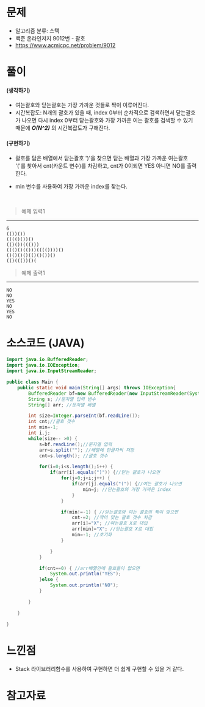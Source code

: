 # 문제

- 알고리즘 분류: 스택
- 백준 온라인저지 9012번 - 괄호
- https://www.acmicpc.net/problem/9012

# 풀이

#### (생각하기)

- 여는괄호와 닫는괄호는 가장 가까운 것들로 짝이 이루어진다.
- 시간복잡도: N개의 괄호가 있을 때, index 0부터 순차적으로 검색하면서 닫는괄호가 나오면 다시 index 0부터 닫는괄호와 가장 가까운 여는 괄호를 검색할 수 있기 때문에 **_O(N^2)_** 의 시간복잡도가 구해진다.

#### (구현하기)

- 괄호를 담은 배열에서 닫는괄호 ')'을 찾으면 닫는 배열과 가장 가까운 여는괄호 '('를 찾아서 cnt(카운트 변수)를 차감하고, cnt가 0이되면 YES 아니면 NO를 출력한다.
- min 변수를 사용하여 가장 가까운 index를 찾는다.

  <br>

> 예제 입력1

---

    6
    (())())
    (((()())()
    (()())((()))
    ((()()(()))(((())))()
    ()()()()(()()())()
    (()((())()(

> 예제 출력1

---

    NO
    NO
    YES
    NO
    YES
    NO

# 소스코드 (JAVA)

```java
import java.io.BufferedReader;
import java.io.IOException;
import java.io.InputStreamReader;

public class Main {
	public static void main(String[] args) throws IOException{
		BufferedReader bf=new BufferedReader(new InputStreamReader(System.in)); //선언
		String s; //문자열 입력 변수
		String[] arr; //문자열 배열

		int size=Integer.parseInt(bf.readLine());
		int cnt;//괄호 갯수
		int min=-1;
		int i,j;
		while(size-- >0) {
			s=bf.readLine();//문자열 입력
			arr=s.split(""); //배열에 한글자씩 저장
			cnt=s.length(); //괄호 갯수

			for(i=0;i<s.length();i++) {
				if(arr[i].equals(")")) {//닫는 괄호가 나오면
					for(j=0;j<i;j++) {
						if(arr[j].equals("(")) {//여는 괄호가 나오면
							min=j; //닫는괄호와 가장 가까운 index
						}
					}

					if(min!=-1) { //닫는괄호와 여는 괄호의 짝이 맞으면
						cnt-=2; //짝이 맞는 괄호 갯수 차감
						arr[i]="X"; //여는괄호 X로 대입
						arr[min]="X"; //닫는괄호 X로 대입
						min=-1; //초기화
					}

				}
			}

			if(cnt==0) { //arr배열안에 괄호들이 없으면
				System.out.println("YES");
			}else {
				System.out.println("NO");
			}

		}

	}

}

```

# 느낀점

- Stack 라이브러리함수를 사용하여 구현하면 더 쉽게 구현할 수 있을 거 같다.

# 참고자료
